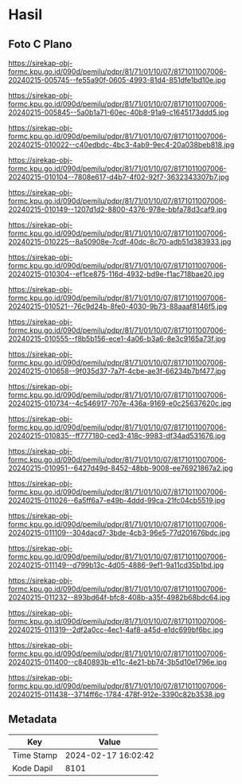 # Hasil

## Foto C Plano

https://sirekap-obj-formc.kpu.go.id/090d/pemilu/pdpr/81/71/01/10/07/8171011007006-20240215-005745--fe55a90f-0605-4993-81d4-851dfe1bd10e.jpg

https://sirekap-obj-formc.kpu.go.id/090d/pemilu/pdpr/81/71/01/10/07/8171011007006-20240215-005845--5a0b1a71-60ec-40b8-91a9-c1645173ddd5.jpg

https://sirekap-obj-formc.kpu.go.id/090d/pemilu/pdpr/81/71/01/10/07/8171011007006-20240215-010022--c40edbdc-4bc3-4ab9-9ec4-20a038beb818.jpg

https://sirekap-obj-formc.kpu.go.id/090d/pemilu/pdpr/81/71/01/10/07/8171011007006-20240215-010104--7808e617-d4b7-4f02-92f7-3632343307b7.jpg

https://sirekap-obj-formc.kpu.go.id/090d/pemilu/pdpr/81/71/01/10/07/8171011007006-20240215-010149--1207d1d2-8800-4376-978e-bbfa78d3caf9.jpg

https://sirekap-obj-formc.kpu.go.id/090d/pemilu/pdpr/81/71/01/10/07/8171011007006-20240215-010225--8a50908e-7cdf-40dc-8c70-adb51d383933.jpg

https://sirekap-obj-formc.kpu.go.id/090d/pemilu/pdpr/81/71/01/10/07/8171011007006-20240215-010304--ef1ce875-116d-4932-bd9e-f1ac718bae20.jpg

https://sirekap-obj-formc.kpu.go.id/090d/pemilu/pdpr/81/71/01/10/07/8171011007006-20240215-010521--76c9d24b-8fe0-4030-9b73-88aaaf8146f5.jpg

https://sirekap-obj-formc.kpu.go.id/090d/pemilu/pdpr/81/71/01/10/07/8171011007006-20240215-010555--f8b5b156-ece1-4a06-b3a6-8e3c9165a73f.jpg

https://sirekap-obj-formc.kpu.go.id/090d/pemilu/pdpr/81/71/01/10/07/8171011007006-20240215-010658--9f035d37-7a7f-4cbe-ae3f-66234b7bf477.jpg

https://sirekap-obj-formc.kpu.go.id/090d/pemilu/pdpr/81/71/01/10/07/8171011007006-20240215-010734--4c546917-707e-436a-9169-e0c25637620c.jpg

https://sirekap-obj-formc.kpu.go.id/090d/pemilu/pdpr/81/71/01/10/07/8171011007006-20240215-010835--ff777180-ced3-418c-9983-df34ad531676.jpg

https://sirekap-obj-formc.kpu.go.id/090d/pemilu/pdpr/81/71/01/10/07/8171011007006-20240215-010951--6427d49d-8452-48bb-9008-ee76921867a2.jpg

https://sirekap-obj-formc.kpu.go.id/090d/pemilu/pdpr/81/71/01/10/07/8171011007006-20240215-011026--6a5ff6a7-e49b-4ddd-99ca-21fc04cb5519.jpg

https://sirekap-obj-formc.kpu.go.id/090d/pemilu/pdpr/81/71/01/10/07/8171011007006-20240215-011109--304dacd7-3bde-4cb3-96e5-77d201676bdc.jpg

https://sirekap-obj-formc.kpu.go.id/090d/pemilu/pdpr/81/71/01/10/07/8171011007006-20240215-011149--d799b13c-4d05-4886-9ef1-9a11cd35b1bd.jpg

https://sirekap-obj-formc.kpu.go.id/090d/pemilu/pdpr/81/71/01/10/07/8171011007006-20240215-011232--893bd64f-bfc8-408b-a35f-4982b68bdc64.jpg

https://sirekap-obj-formc.kpu.go.id/090d/pemilu/pdpr/81/71/01/10/07/8171011007006-20240215-011319--2df2a0cc-4ec1-4af8-a45d-e1dc699bf6bc.jpg

https://sirekap-obj-formc.kpu.go.id/090d/pemilu/pdpr/81/71/01/10/07/8171011007006-20240215-011400--c840893b-e11c-4e21-bb74-3b5d10e1796e.jpg

https://sirekap-obj-formc.kpu.go.id/090d/pemilu/pdpr/81/71/01/10/07/8171011007006-20240215-011438--3714ff6c-1784-478f-912e-3390c82b3538.jpg


## Metadata

| Key        | Value               |
| ---------- | ------------------- |
| Time Stamp | 2024-02-17 16:02:42 |
| Kode Dapil | 8101                |



